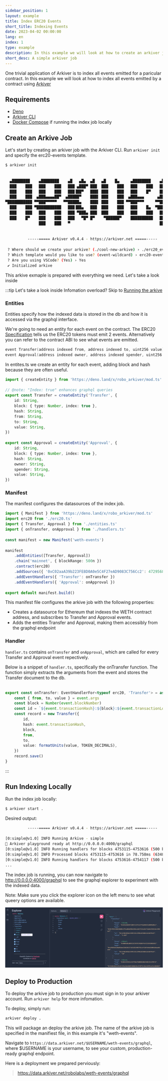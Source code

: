 ```yaml
---
sidebar_position: 1
layout: example
title: Index ERC20 Events
short_title: Indexing Events
date: 2023-04-02 00:00:00
lang: en
index: 1
type: example
description: In this example we will look at how to create an arkiver job that indexes all events emitted from an ERC20 Contract
short_desc: A simple arkiver job
---
```


One trivial application of Arkiver is to index all events emitted for a paricular contract. In this example we will look at how to index all events emitted by a contract using [Arkiver](https://github.com/RoboVault/robo-arkiver)

## Requirements

- [Deno](https://deno.com/manual@v1.33.1/getting_started/installation)
- [Arkiver CLI](http://localhost:3000/docs/getting-started/prerequisites#install-arkiver-cli)
- [Docker Compose](https://docs.docker.com/get-docker/) if running the index job locally

## Create an Arkive Job

Let's start by creating an arkiver job with the Arkiver CLI. Run `arkiver init` and specify the erc20-events template.

```bash
$ arkiver init


  ▄████████    ▄████████    ▄█   ▄█▄  ▄█   ▄█    █▄     ▄████████    ▄████████ 
  ███    ███   ███    ███   ███ ▄███▀ ███  ███    ███   ███    ███   ███    ███ 
  ███    ███   ███    ███   ███▐██▀   ███▌ ███    ███   ███    █▀    ███    ███ 
  ███    ███  ▄███▄▄▄▄██▀  ▄█████▀    ███▌ ███    ███  ▄███▄▄▄      ▄███▄▄▄▄██▀ 
▀███████████ ▀▀███▀▀▀▀▀   ▀▀█████▄    ███▌ ███    ███ ▀▀███▀▀▀     ▀▀███▀▀▀▀▀   
  ███    ███ ▀███████████   ███▐██▄   ███  ███    ███   ███    █▄  ▀███████████ 
  ███    ███   ███    ███   ███ ▀███▄ ███  ███    ███   ███    ███   ███    ███ 
  ███    █▀    ███    ███   ███   ▀█▀ █▀    ▀██████▀    ██████████   ███    ███ 
               ███    ███   ▀                                        ███    ███ 


          -----===== Arkiver v0.4.4 - https://arkiver.net =====-----

 ? Where should we create your arkive? (./cool-new-arkive) › ./erc20_events
 ? Which template would you like to use? (event-wildcard) › erc20-events
 ? Are you using VSCode? (Yes) › Yes
 ✔ Initialized arkive
```

This arkive exmaple is prepared with everything we need. Let's take a look inside

:::tip Let's take a look inside
Infomation overload? Skip to [Running the arkive](#run-indexing-locally)
### Entities

Entities specify how the indexed data is stored in the db and how it is accessed via the graphql interface. 

We're going to need an entity for each event on the contract. The ERC20 [Specification](https://eips.ethereum.org/EIPS/eip-20) tells us the ERC20 tokens must emit 2 events. Alternatively you can refer to the contract ABI to see what events are emitted. 

```c++
event Transfer(address indexed from, address indexed to, uint256 value)
event Approval(address indexed owner, address indexed spender, uint256 value)
```

In entites.ts we create an entity for each event, adding block and hash because they are often useful.

```ts title="entities.ts"
import { createEntity } from 'https://deno.land/x/robo_arkiver/mod.ts'

// @note: "Index: true" enhances graphql queries 
export const Transfer = createEntity('Transfer', {
	id: String,
	block: { type: Number, index: true },
	hash: String,
	from: String,
	to: String,
	value: String,
})

export const Approval = createEntity('Approval', {
	id: String,
	block: { type: Number, index: true },
	hash: String,
	owner: String,
	spender: String,
	value: String,
})
```

### Manifest

The manifest configures the datasources of the index job.

```ts title="manifest.ts"
import { Manifest } from 'https://deno.land/x/robo_arkiver/mod.ts'
import erc20 from './erc20.ts'
import { Transfer, Approval } from './entities.ts'
import { onTransfer, onApproval } from './handlers.ts'

const manifest = new Manifest('weth-events')

manifest
	.addEntities([Transfer, Approval]) 
	.chain('mainnet', { blockRange: 500n })
	.contract(erc20)
	.addSources({ '0xC02aaA39b223FE8D0A0e5C4F27eAD9083C756Cc2': 4729568n })
	.addEventHandlers({ 'Transfer': onTransfer })
	.addEventHandlers({ 'Approval': onApproval })

export default manifest.build()
```

This manifest file configures the arkive job with the following properties:
- Creates a datasource for Ethereum that indexes the WETH contract address, and subscribes to Transfer and Approval events.  
- Adds the entities Transfer and Approval, making them accessibly from the graphql endpoint

### Handler

`handler.ts` contains `onTransfer` and `onApproval`, which are called for every Transfer and Approval event repectively. 

Below is a snippet of `handler.ts`, specifically the onTransfer function. The function simply extracts the arguments from the event and stores the Transfer document to the db. 
```ts title="handler.ts"

export const onTransfer: EventHandlerFor<typeof erc20, 'Transfer'> = async ({ event }) => {
	const { from, to, value } = event.args
	const block = Number(event.blockNumber)
	const id = `${event.transactionHash}:${block}:${event.transactionLogIndex}}`
	const record = new Transfer({
		id,
		hash: event.transactionHash,
		block,
		from, 
		to, 
		value: formatUnits(value, TOKEN_DECIMALS),
	})
	record.save()
}
```
:::
## Run Indexing Locally

Run the index job locally:

```bash
$ arkiver start .
```

Desired output: 
```bash
          -----===== Arkiver v0.4.4 - https://arkiver.net =====-----

[0:simple@v1.0] INFO Running Arkive - simple
🚀 Arkiver playground ready at http://0.0.0.0:4000/graphql
[0:simple@v1.0] INFO Running handlers for blocks 4753115-4753616 (500 blocks - 9 items)
[0:simple@v1.0] INFO Processed blocks 4753115-4753616 in 78.758ms (6348.541 blocks/s - 114.274 items/s)
[0:simple@v1.0] INFO Running handlers for blocks 4753616-4754117 (500 blocks - 18 items)
...
```

The index job is running, you can now navigate to http://0.0.0.0:4000/graphql to see the graphql explorer to experiment with the indexed data. 

Note: Make sure you click the explorer icon on the left menu to see what queery options are available.

![GraphQL Explorer](./img/graphql-explorer.png)

## Deploy to Production

To deploy the arkive job to production you must sign in to your arkiver account. Run `arkiver help` for more infomation. 

To deploy, simply run:

```bash
arkiver deploy .
```

This will package an deploy the arkive job. The name of the arkive job is specified in the manifiest file, in this example it's "weth-events". 

Navigate to `https://data.arkiver.net/$USERNAME/weth-events/graphql`, where $USERNAME is your username, to see your custom, production-ready graphql endpoint. 

Here is a deployment we prepared perviously:
> https://data.arkiver.net/robolabs/weth-events/graphql